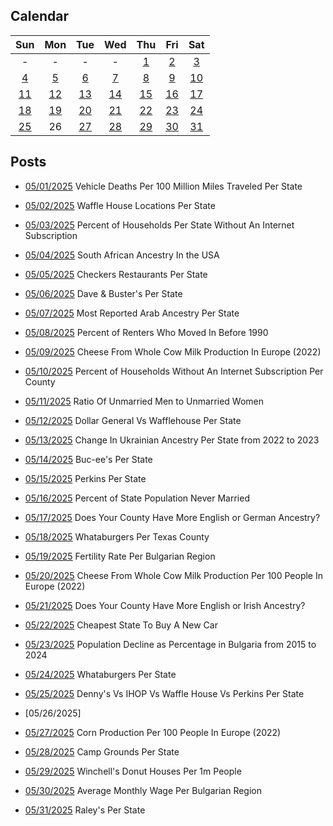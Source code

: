 ## Calendar

|Sun|Mon|Tue|Wed|Thu|Fri|Sat|
|:-:|:-:|:-:|:-:|:-:|:-:|:-:|
|-|-|-|-|[1](../../projects/economics/Vehicle_Deaths_Per_100m_Vehicle_Miles_Traveled/)|[2](../../projects/restaurants/Waffle_House_Per_State_Totals/)|[3](../../projects/economics/Percent_Without_Internet_Subscription_Per_State/)|
|[4](../../projects/ethnicity/South_Africans_In_USA/)|[5](../../projects/restaurants/Checkers_Per_State/)|[6](../../projects/restaurants/Dave_and_Busters_Per_State/)|[7](../../projects/ethnicity/Arab_Ancestry_Nationalities_USA/)|[8](../../projects/economics/Renter_Occupied_Units_Before_1990_Per_State/)|[9](../../projects/agriculture/Cheese_Milk_Cow_Production_Europe_2022/)|[10](../../projects/economics/Percent_Without_Internet_Subscription_Per_County/)|
|[11](../../projects/demography/Ratio_Unmarried_Men_To_Women/)|[12](../../projects/versus/Dollar_General_Vs_Wafflehouse_Counties)|[13](../../projects/ethnicity/Ukrainian_Change_in_USA_2022_2023/)|[14](../../projects/stores/Bucees_Per_State/)|[15](../../projects/restaurants/Perkins_Per_State/)|[16](../../projects/demography/Unmarried_Per_State/)|[17](../../projects/versus/English_Vs_German_Per_County/)|
|[18](../../projects/restaurants/Whataburgers_Per_Texas_Counties/)|[19](../../projects/demography/Fertility_Rates_In_Bulgaria_2024/)|[20](../../projects/agriculture/Cheese_Milk_Cow_Production_Europe_Per_Capita_2022/)|[21](../../projects/versus/English_Vs_Irish_Per_County/)|[22](../../projects/economics/Cheapest_State_To_Buy_New_Car/)|[23](../../projects/demography/Population_Decline_Bulgaria_2015-2024/)|[24](../../projects/restaurants/Whataburger_Per_State/)|
|[25](../../projects/versus/Dennys_Vs_IHOP_Waffle_House_Perkins_Per_State/)|26|[27](../../projects/agriculture/Corn_Production_Europe_Per_Capita_2022/)|[28](../../projects/stores/Campgrounds_Per_State_2025/)|[29](../../projects/restaurants/Winchells_Donuts_Per_State/)|[30](../../projects/economics/Avg_Monthly_Wage_Bulgaria_2024/)|[31](../../projects/stores/Raleys_Per_State/)|

## Posts

* [05/01/2025](../../projects/economics/Vehicle_Deaths_Per_100m_Vehicle_Miles_Traveled/) Vehicle Deaths Per 100 Million Miles Traveled Per State
* [05/02/2025](../../projects/restaurants/Waffle_House_Per_State_Totals/) Waffle House Locations Per State
* [05/03/2025](../../projects/economics/Percent_Without_Internet_Subscription_Per_State/) Percent of Households Per State Without An Internet Subscription
* [05/04/2025](../../projects/ethnicity/South_Africans_In_USA/) South African Ancestry In the USA
* [05/05/2025](../../projects/restaurants/Checkers_Per_State/) Checkers Restaurants Per State
* [05/06/2025](../../projects/restaurants/Dave_and_Busters_Per_State/) Dave & Buster's Per State
* [05/07/2025](../../projects/ethnicity/Arab_Ancestry_Nationalities_USA/) Most Reported Arab Ancestry Per State
* [05/08/2025](../../projects/economics/Renter_Occupied_Units_Before_1990_Per_State/) Percent of Renters Who Moved In Before 1990
* [05/09/2025](../../projects/agriculture/Cheese_Milk_Cow_Production_Europe_2022/) Cheese From Whole Cow Milk Production In Europe (2022)
* [05/10/2025](../../projects/economics/Percent_Without_Internet_Subscription_Per_County/) Percent of Households Without An Internet Subscription Per County
* [05/11/2025](../../projects/demography/Ratio_Unmarried_Men_To_Women/) Ratio Of Unmarried Men to Unmarried Women
* [05/12/2025](../../projects/versus/Dollar_General_Vs_Wafflehouse_Counties) Dollar General Vs Wafflehouse Per State
* [05/13/2025](../../projects/ethnicity/Ukrainian_Change_in_USA_2022_2023/) Change In Ukrainian Ancestry Per State from 2022 to 2023
* [05/14/2025](../../projects/stores/Bucees_Per_State/) Buc-ee's Per State
* [05/15/2025](../../projects/restaurants/Perkins_Per_State/) Perkins Per State
* [05/16/2025](../../projects/demography/Unmarried_Per_State/) Percent of State Population Never Married
* [05/17/2025](../../projects/versus/English_Vs_German_Per_County/) Does Your County Have More English or German Ancestry?
* [05/18/2025](../../projects/restaurants/Whataburgers_Per_Texas_Counties/) Whataburgers Per Texas County
* [05/19/2025](../../projects/demography/Fertility_Rates_In_Bulgaria_2024/) Fertility Rate Per Bulgarian Region
* [05/20/2025](../../projects/agriculture/Cheese_Milk_Cow_Production_Europe_Per_Capita_2022/) Cheese From Whole Cow Milk Production Per 100 People In Europe (2022)
* [05/21/2025](../../projects/versus/English_Vs_Irish_Per_County/) Does Your County Have More English or Irish Ancestry?

* [05/22/2025](../../projects/economics/Cheapest_State_To_Buy_New_Car/) Cheapest State To Buy A New Car
* [05/23/2025](../../projects/demography/Population_Decline_Bulgaria_2015-2024/) Population Decline as Percentage in Bulgaria from 2015 to 2024
* [05/24/2025](../../projects/restaurants/Whataburger_Per_State/) Whataburgers Per State
* [05/25/2025](../../projects/versus/Dennys_Vs_IHOP_Waffle_House_Perkins_Per_State/) Denny's Vs IHOP Vs Waffle House Vs Perkins Per State
* [05/26/2025]
* [05/27/2025](../../projects/agriculture/Corn_Production_Europe_Per_Capita_2022/) Corn Production Per 100 People In Europe (2022)
* [05/28/2025](../../projects/stores/Campgrounds_Per_State_2025/) Camp Grounds Per State
* [05/29/2025](../../projects/restaurants/Winchells_Donuts_Per_State/) Winchell's Donut Houses Per 1m People
* [05/30/2025](../../projects/economics/Avg_Monthly_Wage_Bulgaria_2024/) Average Monthly Wage Per Bulgarian Region
* [05/31/2025](../../projects/stores/Raleys_Per_State/) Raley's Per State
